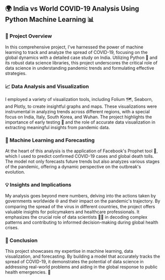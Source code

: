 ## 🌍 India vs World COVID-19 Analysis Using Python Machine Learning 📊

### 📝 Project Overview
In this comprehensive project, I've harnessed the power of machine learning to track and analyze the spread of COVID-19, focusing on the global dynamics with a detailed case study on India. Utilizing Python 🐍 and its robust data science libraries, this project underscores the critical role of data science in understanding pandemic trends and formulating effective strategies.

### 📈 Data Analysis and Visualization
I employed a variety of visualization tools, including Folium 🗺️, Seaborn, and Plotly, to create insightful graphs and maps. These visualizations were instrumental in analyzing trends across different regions, with a special focus on India, Italy, South Korea, and Wuhan. The project highlights the importance of early testing 🧪 and the role of accurate data visualization in extracting meaningful insights from pandemic data.

### 🤖 Machine Learning and Forecasting
At the heart of this analysis is the application of Facebook's Prophet tool 🔮, which I used to predict confirmed COVID-19 cases and global death tolls. The model not only forecasts future trends but also analyzes various stages of the pandemic, offering a dynamic perspective on the outbreak's evolution.

### 💡 Insights and Implications
My analysis goes beyond mere numbers, delving into the actions taken by governments worldwide 🌐 and their impact on the pandemic's trajectory. By comparing the spread of the virus in different countries, the project offers valuable insights for policymakers and healthcare professionals. It emphasizes the crucial role of data scientists 🧑‍💻 in decoding complex patterns and contributing to informed decision-making during global health crises.

### 🏁 Conclusion
This project showcases my expertise in machine learning, data visualization, and forecasting. By building a model that accurately tracks the spread of COVID-19, it demonstrates the potential of data science in addressing real-world problems and aiding in the global response to public health emergencies. 🌟
